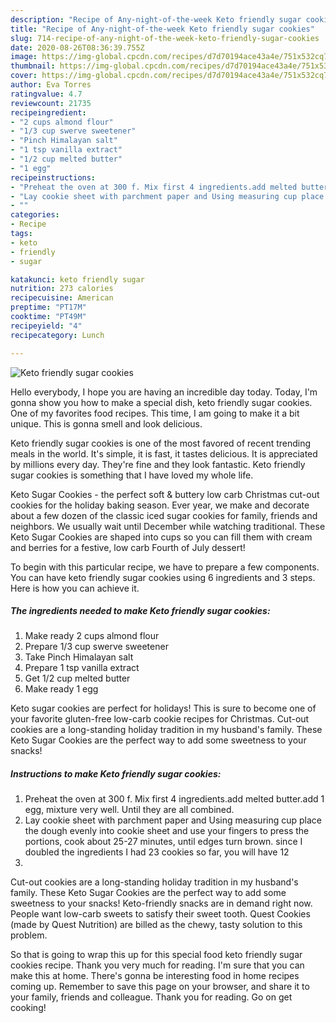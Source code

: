 ```yaml
---
description: "Recipe of Any-night-of-the-week Keto friendly sugar cookies"
title: "Recipe of Any-night-of-the-week Keto friendly sugar cookies"
slug: 714-recipe-of-any-night-of-the-week-keto-friendly-sugar-cookies
date: 2020-08-26T08:36:39.755Z
image: https://img-global.cpcdn.com/recipes/d7d70194ace43a4e/751x532cq70/keto-friendly-sugar-cookies-recipe-main-photo.jpg
thumbnail: https://img-global.cpcdn.com/recipes/d7d70194ace43a4e/751x532cq70/keto-friendly-sugar-cookies-recipe-main-photo.jpg
cover: https://img-global.cpcdn.com/recipes/d7d70194ace43a4e/751x532cq70/keto-friendly-sugar-cookies-recipe-main-photo.jpg
author: Eva Torres
ratingvalue: 4.7
reviewcount: 21735
recipeingredient:
- "2 cups almond flour"
- "1/3 cup swerve sweetener"
- "Pinch Himalayan salt"
- "1 tsp vanilla extract"
- "1/2 cup melted butter"
- "1 egg"
recipeinstructions:
- "Preheat the oven at 300 f. Mix first 4 ingredients.add melted butter.add 1 egg, mixture very well. Until they are all combined."
- "Lay cookie sheet with parchment paper and Using measuring cup place the dough evenly into cookie sheet and use your fingers to press the portions, cook about 25-27 minutes, until edges turn brown. since I doubled the ingredients I had 23 cookies so far, you will have 12"
- ""
categories:
- Recipe
tags:
- keto
- friendly
- sugar

katakunci: keto friendly sugar 
nutrition: 273 calories
recipecuisine: American
preptime: "PT17M"
cooktime: "PT49M"
recipeyield: "4"
recipecategory: Lunch

---
```



![Keto friendly sugar cookies](https://img-global.cpcdn.com/recipes/d7d70194ace43a4e/751x532cq70/keto-friendly-sugar-cookies-recipe-main-photo.jpg)

Hello everybody, I hope you are having an incredible day today. Today, I'm gonna show you how to make a special dish, keto friendly sugar cookies. One of my favorites food recipes. This time, I am going to make it a bit unique. This is gonna smell and look delicious.

Keto friendly sugar cookies is one of the most favored of recent trending meals in the world. It's simple, it is fast, it tastes delicious. It is appreciated by millions every day. They're fine and they look fantastic. Keto friendly sugar cookies is something that I have loved my whole life.

Keto Sugar Cookies - the perfect soft &amp; buttery low carb Christmas cut-out cookies for the holiday baking season. Ever year, we make and decorate about a few dozen of the classic iced sugar cookies for family, friends and neighbors. We usually wait until December while watching traditional. These Keto Sugar Cookies are shaped into cups so you can fill them with cream and berries for a festive, low carb Fourth of July dessert!


To begin with this particular recipe, we have to prepare a few components. You can have keto friendly sugar cookies using 6 ingredients and 3 steps. Here is how you can achieve it.

<!--inarticleads1-->

##### The ingredients needed to make Keto friendly sugar cookies:

1. Make ready 2 cups almond flour
1. Prepare 1/3 cup swerve sweetener
1. Take Pinch Himalayan salt
1. Prepare 1 tsp vanilla extract
1. Get 1/2 cup melted butter
1. Make ready 1 egg


Keto sugar cookies are perfect for holidays! This is sure to become one of your favorite gluten-free low-carb cookie recipes for Christmas. Cut-out cookies are a long-standing holiday tradition in my husband&#39;s family. These Keto Sugar Cookies are the perfect way to add some sweetness to your snacks! 

<!--inarticleads2-->

##### Instructions to make Keto friendly sugar cookies:

1. Preheat the oven at 300 f. Mix first 4 ingredients.add melted butter.add 1 egg, mixture very well. Until they are all combined.
1. Lay cookie sheet with parchment paper and Using measuring cup place the dough evenly into cookie sheet and use your fingers to press the portions, cook about 25-27 minutes, until edges turn brown. since I doubled the ingredients I had 23 cookies so far, you will have 12
1. 


Cut-out cookies are a long-standing holiday tradition in my husband&#39;s family. These Keto Sugar Cookies are the perfect way to add some sweetness to your snacks! Keto-friendly snacks are in demand right now. People want low-carb sweets to satisfy their sweet tooth. Quest Cookies (made by Quest Nutrition) are billed as the chewy, tasty solution to this problem. 

So that is going to wrap this up for this special food keto friendly sugar cookies recipe. Thank you very much for reading. I'm sure that you can make this at home. There's gonna be interesting food in home recipes coming up. Remember to save this page on your browser, and share it to your family, friends and colleague. Thank you for reading. Go on get cooking!
